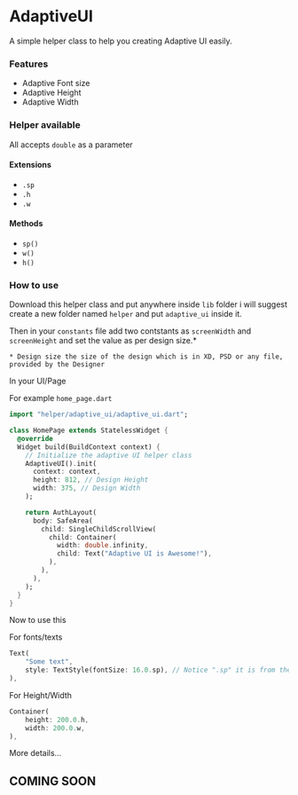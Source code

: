 # AdaptiveUI

A simple helper class to help you creating Adaptive UI easily.

### Features
* Adaptive Font size
* Adaptive Height
* Adaptive Width

### Helper available

All accepts ```double``` as a parameter 

#### Extensions
* ```.sp```
* ```.h```
* ```.w```

#### Methods
* ```sp()```
* ```w()```
* ```h()```

### How to use
Download this helper class and put anywhere inside ```lib``` folder i will suggest create a new folder named ```helper``` and put ```adaptive_ui``` inside it.

Then in your ```constants``` file add two contstants as ```screenWidth``` and ```screenHeight``` and set the value as per design size.*

```* Design size the size of the design which is in XD, PSD or any file, provided by the Designer``` 

In your UI/Page

For example ```home_page.dart```

```dart
import "helper/adaptive_ui/adaptive_ui.dart";

class HomePage extends StatelessWidget {
  @override
  Widget build(BuildContext context) {
    // Initialize the adaptive UI helper class
    AdaptiveUI().init(
      context: context,
      height: 812, // Design Height
      width: 375, // Design Width
    );

    return AuthLayout(
      body: SafeArea(
        child: SingleChildScrollView(
          child: Container(
            width: double.infinity,
            child: Text("Adaptive UI is Awesome!"),
          ),
        ),
      ),
    );
  }
}
```

Now to use this 

For fonts/texts
```dart
Text(
    "Some text",
    style: TextStyle(fontSize: 16.0.sp), // Notice ".sp" it is from the helper
),
```

For Height/Width
```dart
Container(
    height: 200.0.h,
    width: 200.0.w,
),
```


More details...
## COMING SOON